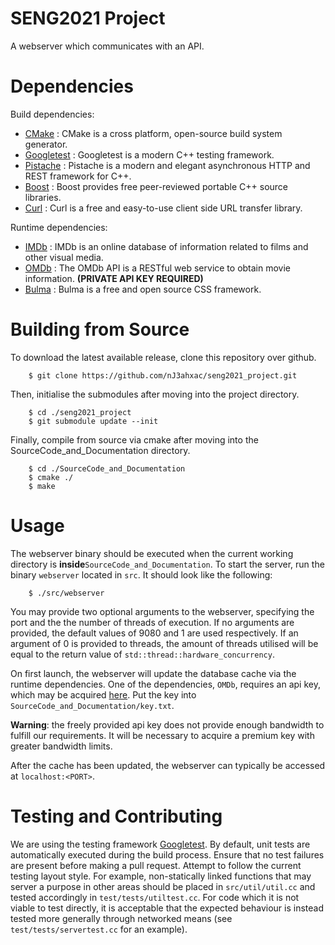 # SENG2021 Project

A webserver which communicates with an API.

# Dependencies
Build dependencies:
- [CMake](https://cmake.org) : CMake is a cross platform, open-source build system generator.
- [Googletest](https://github.com/google/googletest) : Googletest is a modern C++ testing framework.
- [Pistache](http://pistache.io) : Pistache is a modern and elegant asynchronous HTTP and REST framework for C++.
- [Boost](https://www.boost.org) : Boost provides free peer-reviewed portable C++ source libraries.
- [Curl](https://curl.se/libcurl) : Curl is a free and easy-to-use client side URL transfer library.

Runtime dependencies:
- [IMDb](https://www.imdb.com/interfaces) : IMDb is an online database of information related to films and other visual media.
- [OMDb](https://www.omdbapi.com) : The OMDb API is a RESTful web service to obtain movie information. <strong>(PRIVATE API KEY REQUIRED)</strong>
- [Bulma](https://www.bulma.io) : Bulma is a free and open source CSS framework.

# Building from Source

To download the latest available release, clone this repository over github.

```console
    $ git clone https://github.com/nJ3ahxac/seng2021_project.git
```

Then, initialise the submodules after moving into the project directory.

```console
    $ cd ./seng2021_project
    $ git submodule update --init
```

Finally, compile from source via cmake after moving into the SourceCode_and_Documentation directory.
```console
    $ cd ./SourceCode_and_Documentation
    $ cmake ./
    $ make
```

# Usage

The webserver binary should be executed when the current working directory is <strong>inside</strong>`SourceCode_and_Documentation`. To start the server, run the binary `webserver` located in `src`. It should look like the following:
```console
    $ ./src/webserver
```
You may provide two optional arguments to the webserver, specifying the port and the the number of threads of execution. If no arguments are provided, the default values of 9080 and 1 are used respectively. If an argument of 0 is provided to threads, the amount of threads utilised will be equal to the return value of `std::thread::hardware_concurrency`.

On first launch, the webserver will update the database cache via the runtime dependencies. One of the dependencies, `OMDb`, requires an api key, which may be acquired [here](https://www.omdbapi.com/apikey.aspx). Put the key into `SourceCode_and_Documentation/key.txt`.

<strong>Warning</strong>: the freely provided api key does not provide enough bandwidth to fulfill our requirements. It will be necessary to acquire a premium key with greater bandwidth limits.

After the cache has been updated, the webserver can typically be accessed at `localhost:<PORT>`.

# Testing and Contributing

We are using the testing framework [Googletest](https://github.com/google/googletest). By default, unit tests are automatically executed during the build process. Ensure that no test failures are present before making a pull request. Attempt to follow the current testing layout style. For example, non-statically linked functions that may server a purpose in other areas should be placed in `src/util/util.cc` and tested accordingly in `test/tests/utiltest.cc`. For code which it is not viable to test directly, it is acceptable that the expected behaviour is instead tested more generally through networked means (see `test/tests/servertest.cc` for an example).
